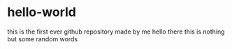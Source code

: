 # hello-world
this is the first ever github repository made by me
hello there this is nothing but some random words
